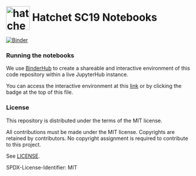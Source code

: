 # <img src="https://raw.githubusercontent.com/hatchet/hatchet-notebooks-sc19/develop/logo-hex.png" width="64" valign="middle" alt="hatchet"/> Hatchet SC19 Notebooks

[![Binder](https://mybinder.org/badge_logo.svg)](https://mybinder.org/v2/gh/hatchet/hatchet-notebooks-sc19/develop)


### Running the notebooks

We use [BinderHub](https://mybinder.org) to create a shareable and interactive
environment of this code repository within a live JupyterHub instance.

You can access the interactive environment at this
[link](https://mybinder.org/v2/gh/hatchet/hatchet-notebooks-sc19/develop)
or by clicking the badge at the top of this file.


### License

This repository is distributed under the terms of the MIT license.

All contributions must be made under the MIT license.  Copyrights are retained
by contributors. No copyright assignment is required to contribute to this
project.

See [LICENSE](https://github.com/hatchet/hatchet-notebooks-sc19/blob/develop/LICENSE).

SPDX-License-Identifier: MIT
